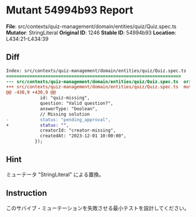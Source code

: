 # Mutant 54994b93 Report

**File**: src/contexts/quiz-management/domain/entities/quiz/Quiz.spec.ts
**Mutator**: StringLiteral
**Original ID**: 1246
**Stable ID**: 54994b93
**Location**: L434:21–L434:39

## Diff

```diff
Index: src/contexts/quiz-management/domain/entities/quiz/Quiz.spec.ts
===================================================================
--- src/contexts/quiz-management/domain/entities/quiz/Quiz.spec.ts	original
+++ src/contexts/quiz-management/domain/entities/quiz/Quiz.spec.ts	mutated #1246
@@ -430,9 +430,9 @@
             id: "quiz-missing",
             question: "Valid question?",
             answerType: "boolean",
             // Missing solution
-            status: "pending_approval",
+            status: "",
             creatorId: "creator-missing",
             createdAt: "2023-12-01 10:00:00",
           });
```

## Hint

ミューテータ "StringLiteral" による置換。

## Instruction

このサバイブ・ミューテーションを失敗させる最小テストを設計してください。
